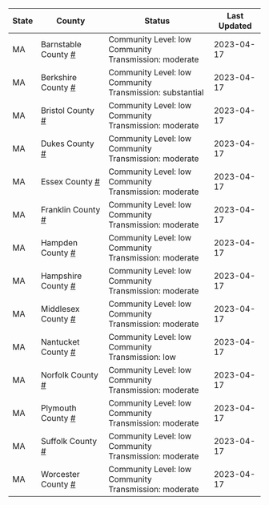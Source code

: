 State | County | Status | Last Updated
--- | --- | --- | --- 
MA | Barnstable County <a href="#barnstable_county">#</a> | <a name="barnstable_county"></a>Community Level: low<br/>Community Transmission: moderate | 2023-04-17
MA | Berkshire County <a href="#berkshire_county">#</a> | <a name="berkshire_county"></a>Community Level: low<br/>Community Transmission: substantial | 2023-04-17
MA | Bristol County <a href="#bristol_county">#</a> | <a name="bristol_county"></a>Community Level: low<br/>Community Transmission: moderate | 2023-04-17
MA | Dukes County <a href="#dukes_county">#</a> | <a name="dukes_county"></a>Community Level: low<br/>Community Transmission: moderate | 2023-04-17
MA | Essex County <a href="#essex_county">#</a> | <a name="essex_county"></a>Community Level: low<br/>Community Transmission: moderate | 2023-04-17
MA | Franklin County <a href="#franklin_county">#</a> | <a name="franklin_county"></a>Community Level: low<br/>Community Transmission: moderate | 2023-04-17
MA | Hampden County <a href="#hampden_county">#</a> | <a name="hampden_county"></a>Community Level: low<br/>Community Transmission: moderate | 2023-04-17
MA | Hampshire County <a href="#hampshire_county">#</a> | <a name="hampshire_county"></a>Community Level: low<br/>Community Transmission: moderate | 2023-04-17
MA | Middlesex County <a href="#middlesex_county">#</a> | <a name="middlesex_county"></a>Community Level: low<br/>Community Transmission: moderate | 2023-04-17
MA | Nantucket County <a href="#nantucket_county">#</a> | <a name="nantucket_county"></a>Community Level: low<br/>Community Transmission: low | 2023-04-17
MA | Norfolk County <a href="#norfolk_county">#</a> | <a name="norfolk_county"></a>Community Level: low<br/>Community Transmission: moderate | 2023-04-17
MA | Plymouth County <a href="#plymouth_county">#</a> | <a name="plymouth_county"></a>Community Level: low<br/>Community Transmission: moderate | 2023-04-17
MA | Suffolk County <a href="#suffolk_county">#</a> | <a name="suffolk_county"></a>Community Level: low<br/>Community Transmission: moderate | 2023-04-17
MA | Worcester County <a href="#worcester_county">#</a> | <a name="worcester_county"></a>Community Level: low<br/>Community Transmission: moderate | 2023-04-17

